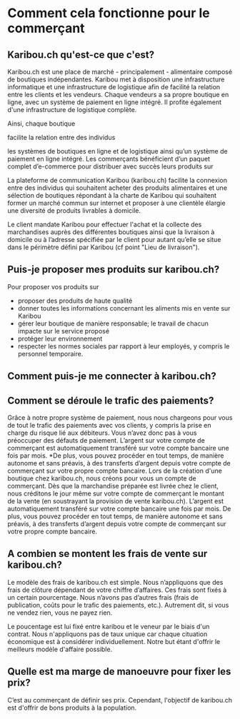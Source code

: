 # Comment cela fonctionne pour le commerçant

## Karibou.ch qu'est-ce que c'est?
Karibou.ch est une place de marché - principalement - alimentaire composé de boutiques indépendantes. Karibou met à disposition une infrastructure informatique et une infrastructure de logistique afin de facilité la relation entre les clients et les vendeurs. Chaque vendeurs a sa propre boutique en ligne, avec un système de paiement en ligne intégré. Il profite également d'une infrastructure de logistique complète.

Ainsi, chaque boutique 

facilite la relation entre des individus 

les systèmes de boutiques en ligne et de logistique ainsi qu’un système de paiement en ligne intégré. Les commerçants bénéficient d’un paquet complet d’e-commerce pour distribuer avec succès leurs produits sur

La plateforme de communication Karibou (karibou.ch) facilite la connexion entre des individus qui souhaitent acheter des produits alimentaires et une sélection de boutiques répondant à la charte de Karibou qui souhaitent former un marché commun sur internet et proposer à une clientèle élargie une diversité de produits livrables à domicile.

Le client mandate Karibou pour effectuer l'achat et la collecte des marchandises auprès des différentes boutiques ainsi que la livraison à domicile ou à l’adresse spécifiée par le client pour autant qu’elle se situe dans le périmètre défini par Karibou (cf point "Lieu de livraison").

## Puis-je proposer mes produits sur karibou.ch?
Pour proposer vos produits sur 
* proposer des produits de haute qualité
* donner toutes les informations concernant les aliments mis en vente sur 	Karibou
* gérer leur boutique de manière responsable; le travail de chacun impacte sur le service proposé
* protéger leur environnement
* respecter les normes sociales par rapport à leur employés, y compris le personnel temporaire.


## Comment puis-je me connecter à karibou.ch?

## Comment se déroule le trafic des paiements?
Grâce à notre propre système de paiement, nous nous chargeons pour vous de tout le trafic 
des paiements avec vos clients, y compris la prise en charge du risque lié aux débiteurs. 
Vous n’avez donc pas à vous préoccuper des défauts de paiement.
L’argent sur votre compte de commerçant est automatiquement transféré sur votre compte bancaire une fois par mois. 
*De plus, vous pouvez procéder en tout temps, de manière autonome et sans préavis, à des transferts d’argent 
depuis votre compte de commerçant sur votre propre compte bancaire. 
Lors de la création d'une boutique chez karibou.ch, nous créons pour vous un compte de commerçant. 
Dès que la marchandise préparée est livrée chez le client, nous créditons le jour même sur votre compte de 
commerçant le montant de la vente (en soustrayant la provision de vente karibou.ch). 
L’argent est automatiquement transféré sur votre compte bancaire une fois par mois. 
De plus, vous pouvez procéder en tout temps, de manière autonome et sans préavis, à des transferts 
d’argent depuis votre compte de commerçant sur votre propre compte bancaire.

## A combien se montent les frais de vente sur karibou.ch?
Le modèle des frais de karibou.ch est simple. Nous n’appliquons que des frais de clôture dépendant 
de votre chiffre d’affaires. Ces frais sont fixés à un certain pourcentage. 
Nous n’avons pas d’autres frais (frais de publication, coûts pour le trafic des paiements, etc.). 
Autrement dit, si vous ne vendez rien, vous ne payez rien.

Le poucentage est lui fixé entre karibou et le veneur par le biais d'un contrat. Nous n'appliquons pas de taux 
unique car chaque cituation économique est à considérer individuellement. Notre but étant d'offrir le meilleurs 
modèle d'affaire possible.  


## Quelle est ma marge de manoeuvre pour fixer les prix?
C’est au commerçant de définir ses prix. Cependant, l'objectif de karibou.ch est d'offrir de bons produits à la population.

